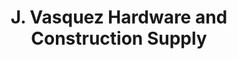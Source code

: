 ---
title: "J. Vasquez Hardware and Construction Supply"
url: /bacoor/j-vasquez-hardware-and-construction-supply/
shop: hardware
---